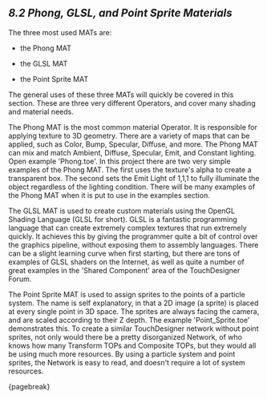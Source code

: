
## *8.2 Phong, GLSL, and Point Sprite Materials*

The three most used MATs are:

* the Phong MAT

* the GLSL MAT

* the Point Sprite MAT


The general uses of these three MATs will quickly be covered in this section. These are three very different Operators, and cover many shading and material needs.

The Phong MAT is the most common material Operator. It is responsible for applying texture to 3D geometry. There are a variety of maps that can be applied, such as Color, Bump, Specular, Diffuse, and more. The Phong MAT can mix and match Ambient, Diffuse, Specular, Emit, and Constant lighting. Open example 'Phong.toe'. In this project there are two very simple examples of the Phong MAT. The first uses the texture's alpha to create a transparent box. The second sets the Emit Light of 1,1,1 to fully illuminate the object regardless of the lighting condition. There will be many examples of the Phong MAT when it is put to use in the examples section.

The GLSL MAT is used to create custom materials using the OpenGL Shading Language (GLSL for short). GLSL is a fantastic programming language that can create extremely complex textures that run extremely quickly. It achieves this by giving the programmer quite a bit of control over the graphics pipeline, without exposing them to assembly languages. There can be a slight learning curve when first starting, but there are tons of examples of GLSL shaders on the Internet, as well as quite a number of great examples in the 'Shared Component' area of the TouchDesigner Forum.

The Point Sprite MAT is used to assign sprites to the points of a particle system. The name is self explanatory, in that a 2D image (a sprite) is placed at every single point in 3D space. The sprites are always facing the camera, and are scaled according to their Z depth. The example 'Point\_Sprite.toe' demonstrates this. To create a similar TouchDesigner network without point sprites, not only would there be a pretty disorganized Network, of who knows how many Transform TOPs and Composite TOPs, but they would all be using much more resources. By using a particle system and point sprites, the Network is easy to read, and doesn't require a lot of system resources.

{pagebreak}
